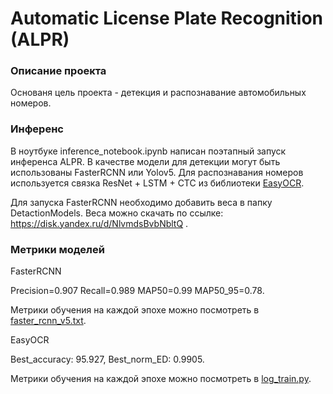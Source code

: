 # Automatic License Plate Recognition (ALPR)

### Описание проекта

Основаня цель проекта - детекция и распознавание автомобильных номеров.

### Инференс

В ноутбуке inference_notebook.ipynb написан поэтапный запуск инференса ALPR.
В качестве модели для детекции могут быть использованы FasterRCNN или Yolov5.
Для распознавания номеров используется связка ResNet + LSTM + CTC из библиотеки
[EasyOCR](https://github.com/JaidedAI/EasyOCR).

Для запуска FasterRCNN необходимо добавить веса в папку DetactionModels. 
Веса можно скачать по ссылке: https://disk.yandex.ru/d/NlvmdsBvbNbltQ .

### Метрики моделей

FasterRCNN  

Precision=0.907 Recall=0.989 MAP50=0.99 MAP50_95=0.78.

Метрики обучения на каждой эпохе можно посмотреть в 
[faster_rcnn_v5.txt](Logs/faster_rcnn_v5.txt).

EasyOCR

Best_accuracy: 95.927, Best_norm_ED: 0.9905.

Метрики обучения на каждой эпохе можно посмотреть в 
[log_train.py](easyocr_trainer/saved_models/alpr_new_filtered/log_train.txt).



